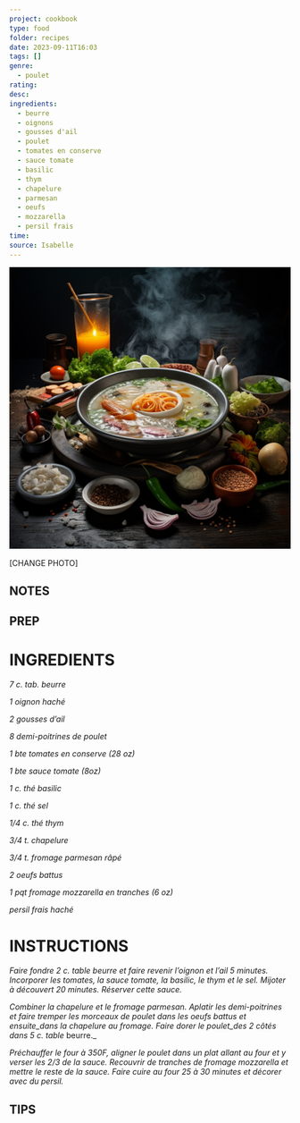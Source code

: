 ```yaml
---
project: cookbook
type: food
folder: recipes
date: 2023-09-11T16:03
tags: []
genre:
  - poulet
rating: 
desc: 
ingredients:
  - beurre
  - oignons
  - gousses d'ail
  - poulet
  - tomates en conserve
  - sauce tomate
  - basilic
  - thym
  - chapelure
  - parmesan
  - oeufs
  - mozzarella
  - persil frais
time: 
source: Isabelle
---
```


![IMAGE](_default.png)


[CHANGE PHOTO]


## NOTES




## PREP


# INGREDIENTS

_7 c. tab. beurre_

_1 oignon haché_

_2 gousses d’ail_

_8 demi-poitrines de poulet_

_1 bte tomates en conserve (28 oz)_

_1 bte sauce tomate (8oz)_

_1 c. thé basilic_

_1 c. thé sel_

_1/4 c. thé thym_

_3/4 t. chapelure_

_3/4 t. fromage parmesan râpé_

_2 oeufs battus_

_1 pqt fromage mozzarella en_
_tranches (6 oz)_

_persil frais haché_

# INSTRUCTIONS

_Faire fondre 2 c. table beurre et faire revenir_
_l’oignon et l’ail 5 minutes. Incorporer les tomates,_
_la sauce tomate, la basilic, le thym et le_
_sel. Mijoter à découvert 20 minutes. Réserver_
_cette sauce._

_Combiner la chapelure et le fromage parmesan._
_Aplatir les demi-poitrines et faire tremper_
_les morceaux de poulet dans les oeufs battus_
_et ensuite_dans la chapelure au fromage. Faire_
_dorer le poulet_des 2 côtés dans 5 c. table_
beurre._

_Préchauffer le four à 350F, aligner le poulet_
_dans un plat allant au four et y verser les 2/3_
_de la sauce. Recouvrir de tranches de fromage_
_mozzarella et mettre le reste de la sauce. Faire_
_cuire au four 25 à 30 minutes et décorer avec_
_du persil._


## TIPS



